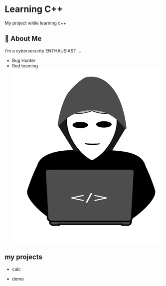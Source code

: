 
# Learning C++

My project while learning c++




## 🚀 About Me
I'm a cybersecurity ENTHAUSIAST ...

* Bug Hunter
* Red teaming
![Logo](https://raw.githubusercontent.com/exploit40/projects_in_cpp/master/pngimg.com%20-%20hacker_PNG33.png)


## my projects

- calc

- demo

